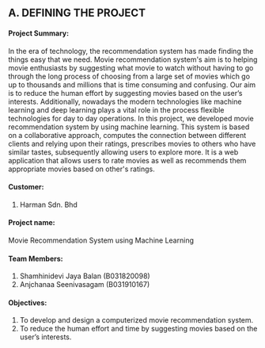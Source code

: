 ## A. DEFINING THE PROJECT
#### Project Summary:
In the era of technology, the recommendation system has made finding the things easy that we need. Movie recommendation system's aim is to helping movie enthusiasts by suggesting what movie to watch without having to go through the long process of choosing from a large set of movies which go up to thousands and millions that is time consuming and confusing. Our aim is to reduce the human effort by suggesting movies based on the user’s interests. Additionally, nowadays the modern technologies like machine learning and deep learning plays a vital role in the process flexible technologies for day to day operations. In this project, we developed movie recommendation system by using machine learning.  This system is based on a collaborative approach, computes the connection between different clients and relying upon their ratings, prescribes movies to others who have similar tastes, subsequently allowing users to explore more. It is a web application that allows users to rate movies as well as recommends them appropriate movies based on other's ratings.

#### Customer:
1.  Harman Sdn. Bhd

#### Project name:
Movie Recommendation System using Machine Learning

#### Team Members:

1. Shamhinidevi Jaya Balan (B031820098)
2. Anjchanaa Seenivasagam  (B031910167)

#### Objectives:

1. To develop and design a computerized movie recommendation system.
2. To reduce the human effort and time by suggesting movies based on the user’s interests.

